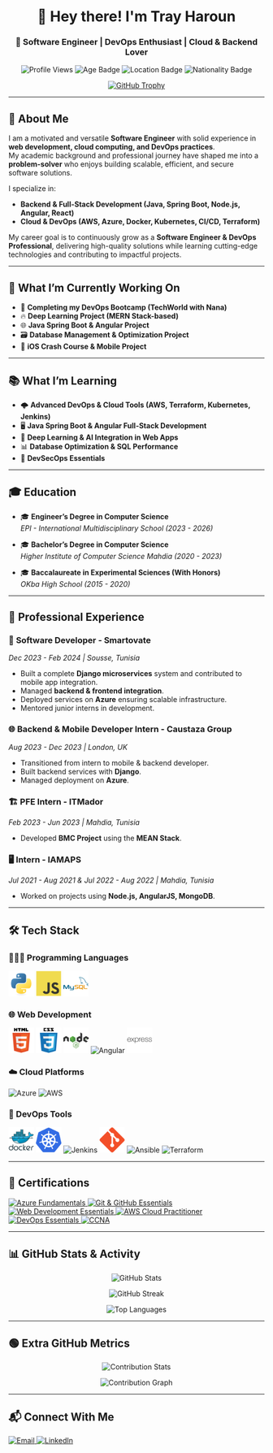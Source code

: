 <h1 align="center">👋 Hey there! I'm Tray Haroun</h1>
<h3 align="center">🚀 Software Engineer | DevOps Enthusiast | Cloud & Backend Lover</h3>

<p align="center">
  <img src="https://komarev.com/ghpvc/?username=haroun2021&label=Profile%20views&color=0e75b6&style=flat" alt="Profile Views" />
  <img src="https://img.shields.io/badge/Age-24-blue" alt="Age Badge" />
  <img src="https://img.shields.io/badge/Location-Mahdia,%20Tunisia-blue" alt="Location Badge" />
  <img src="https://img.shields.io/badge/Nationality-Tunisian-red" alt="Nationality Badge" />
</p>

<p align="center">
  <a href="https://github.com/Haroun2021">
    <img src="https://github-profile-trophy.vercel.app/?username=Haroun2021&theme=flat&no-frame=true&column=7&margin-w=5" alt="GitHub Trophy" />
  </a>
</p>

---

## 🌟 About Me

I am a motivated and versatile **Software Engineer** with solid experience in **web development, cloud computing, and DevOps practices**.  
My academic background and professional journey have shaped me into a **problem-solver** who enjoys building scalable, efficient, and secure software solutions.

I specialize in:
- **Backend & Full-Stack Development (Java, Spring Boot, Node.js, Angular, React)**
- **Cloud & DevOps (AWS, Azure, Docker, Kubernetes, CI/CD, Terraform)**

My career goal is to continuously grow as a **Software Engineer & DevOps Professional**, delivering high-quality solutions while learning cutting-edge technologies and contributing to impactful projects.

---

## 🎯 What I’m Currently Working On

- 🚀 **Completing my DevOps Bootcamp (TechWorld with Nana)**
- 🔥 **Deep Learning Project (MERN Stack-based)**
- 🌐 **Java Spring Boot & Angular Project**
- 🗃️ **Database Management & Optimization Project**
- 📱 **iOS Crash Course & Mobile Project**

---

## 📚 What I’m Learning

- 🌩️ **Advanced DevOps & Cloud Tools (AWS, Terraform, Kubernetes, Jenkins)**
- 🖥️ **Java Spring Boot & Angular Full-Stack Development**
- 🧠 **Deep Learning & AI Integration in Web Apps**
- 📊 **Database Optimization & SQL Performance**
- 🔐 **DevSecOps Essentials**

---

## 🎓 Education

- 🎓 **Engineer’s Degree in Computer Science**  
  *EPI - International Multidisciplinary School (2023 - 2026)*

- 🎓 **Bachelor’s Degree in Computer Science**  
  *Higher Institute of Computer Science Mahdia (2020 - 2023)*

- 🎓 **Baccalaureate in Experimental Sciences (With Honors)**  
  *OKba High School (2015 - 2020)*

---

## 💼 Professional Experience

### 🚀 **Software Developer - Smartovate**
*Dec 2023 - Feb 2024 | Sousse, Tunisia*
- Built a complete **Django microservices** system and contributed to mobile app integration.
- Managed **backend & frontend integration**.
- Deployed services on **Azure** ensuring scalable infrastructure.
- Mentored junior interns in development.

### 🌐 **Backend & Mobile Developer Intern - Caustaza Group**
*Aug 2023 - Dec 2023 | London, UK*
- Transitioned from intern to mobile & backend developer.
- Built backend services with **Django**.
- Managed deployment on **Azure**.

### 🏗️ **PFE Intern - ITMador**
*Feb 2023 - Jun 2023 | Mahdia, Tunisia*
- Developed **BMC Project** using the **MEAN Stack**.

### 🖥️ **Intern - IAMAPS**
*Jul 2021 - Aug 2021 & Jul 2022 - Aug 2022 | Mahdia, Tunisia*
- Worked on projects using **Node.js, AngularJS, MongoDB**.

---

## 🛠️ Tech Stack

### 👨🏻‍💻 Programming Languages
<p>
  <img src="https://raw.githubusercontent.com/devicons/devicon/master/icons/python/python-original.svg" alt="Python" width="50" />
  <img src="https://raw.githubusercontent.com/devicons/devicon/master/icons/javascript/javascript-original.svg" alt="JavaScript" width="50" />
  <img src="https://raw.githubusercontent.com/devicons/devicon/master/icons/mysql/mysql-original-wordmark.svg" alt="SQL" width="50" />
</p>

### 🌐 Web Development
<p>
  <img src="https://raw.githubusercontent.com/devicons/devicon/master/icons/html5/html5-original-wordmark.svg" alt="HTML" width="50" />
  <img src="https://raw.githubusercontent.com/devicons/devicon/master/icons/css3/css3-original-wordmark.svg" alt="CSS" width="50" />
  <img src="https://raw.githubusercontent.com/devicons/devicon/master/icons/nodejs/nodejs-original-wordmark.svg" alt="Node.js" width="50" />
  <img src="https://angular.io/assets/images/logos/angular/angular.svg" alt="Angular" width="50" />
  <img src="https://raw.githubusercontent.com/devicons/devicon/master/icons/express/express-original-wordmark.svg" alt="Express.js" width="50" />
</p>

### ☁️ Cloud Platforms
<p>
  <img src="https://www.vectorlogo.zone/logos/microsoft_azure/microsoft_azure-icon.svg" alt="Azure" width="50" />
  <img src="https://www.vectorlogo.zone/logos/amazon_aws/amazon_aws-icon.svg" alt="AWS" width="50" />
</p>

### 🐳 DevOps Tools
<p>
  <img src="https://raw.githubusercontent.com/devicons/devicon/master/icons/docker/docker-original-wordmark.svg" alt="Docker" width="50" />
  <img src="https://raw.githubusercontent.com/devicons/devicon/master/icons/kubernetes/kubernetes-plain.svg" alt="Kubernetes" width="50" />
  <img src="https://www.vectorlogo.zone/logos/jenkins/jenkins-icon.svg" alt="Jenkins" width="50" />
  <img src="https://raw.githubusercontent.com/devicons/devicon/master/icons/git/git-original.svg" alt="Git" width="50" />
  <img src="https://www.vectorlogo.zone/logos/ansible/ansible-icon.svg" alt="Ansible" width="50" />
  <img src="https://www.vectorlogo.zone/logos/terraformio/terraformio-icon.svg" alt="Terraform" width="50" />
</p>

---

## 📜 Certifications

<p>
  <a href="https://www.credly.com/badges/b5a7d2fe-9bbf-48b5-aafd-3c8883a7af2f/public_url" target="_blank">
    <img src="https://www.vectorlogo.zone/logos/microsoft_azure/microsoft_azure-ar21.svg" alt="Azure Fundamentals" width="150" />
  </a>
  <a href="https://www.credly.com/badges/ae7b2dd7-d0ce-4f30-885d-8301ce58dac7/public_url" target="_blank">
    <img src="https://www.vectorlogo.zone/logos/git-scm/git-scm-ar21.svg" alt="Git & GitHub Essentials" width="150" />
  </a>
  <a href="https://www.credly.com/badges/2c3090bc-b157-46c9-b79c-973a6df952ff/public_url" target="_blank">
    <img src="https://www.vectorlogo.zone/logos/devto/devto-ar21.svg" alt="Web Development Essentials" width="150" />
  </a>
  <a href="https://www.credly.com/badges/6468b57d-17d7-43da-ae1e-750dbb9ecc08/public_url" target="_blank">
    <img src="https://www.vectorlogo.zone/logos/amazon_aws/amazon_aws-ar21.svg" alt="AWS Cloud Practitioner" width="150" />
  </a>
  <a href="https://www.credly.com/badges/1b97c21a-9589-4622-8f6e-2c1937b98188/public_url" target="_blank">
    <img src="https://www.vectorlogo.zone/logos/github/github-ar21.svg" alt="DevOps Essentials" width="150" />
  </a>
  <a href="https://www.credly.com/badges/d779557b-0ffe-4810-ba6c-e6d419087378/public_url" target="_blank">
    <img src="https://www.vectorlogo.zone/logos/cisco/cisco-ar21.svg" alt="CCNA" width="150" />
  </a>
</p>

---

## 📊 GitHub Stats & Activity

<p align="center">
  <img src="https://github-readme-stats.vercel.app/api?username=Haroun2021&show_icons=true&theme=tokyonight" alt="GitHub Stats" />
</p>

<p align="center">
  <img src="https://github-readme-streak-stats.herokuapp.com/?user=Haroun2021&theme=tokyonight" alt="GitHub Streak" />
</p>

<p align="center">
  <img src="https://github-readme-stats.vercel.app/api/top-langs/?username=Haroun2021&layout=compact&theme=tokyonight" alt="Top Languages" />
</p>

---

## 🟢 Extra GitHub Metrics

<p align="center">
  <img src="https://github-readme-stats.vercel.app/api?username=Haroun2021&show_icons=true&hide_title=true&count_private=true&hide=prs&theme=tokyonight" alt="Contribution Stats" />
</p>

<p align="center">
  <img src="https://github-contributions-api.deno.dev/Haroun2021.svg" alt="Contribution Graph" />
</p>



---

## 📬 Connect With Me

<p>
  <a href="mailto:harountray33@gmail.com">
    <img src="https://cdn-icons-png.flaticon.com/512/732/732200.png" alt="Email" width="40" />
  </a>
  <a href="https://www.linkedin.com/in/tray-haroun-4627a51b9" target="_blank">
    <img src="https://raw.githubusercontent.com/rahuldkjain/github-profile-readme-generator/master/src/images/icons/Social/linked-in-alt.svg" alt="LinkedIn" width="40" />
  </a>
</p>
